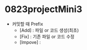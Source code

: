 # 0823projectMini3

- 커밋할 때 Prefix 
  - [Add] : 파일 or 코드 생성(최초)
  - [Fix] : 기존 파일 or 코드 수정
  - [Impove] : 

